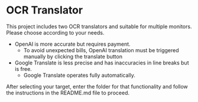 OCR Translator
===
This project includes two OCR translators and suitable for multiple monitors. Please choose according to your needs.
- OpenAI is more accurate but requires payment.
    - To avoid unexpected bills, OpenAI translation must be triggered manually by clicking the translate button
- Google Translate is less precise and has inaccuracies in line breaks but is free.
    - Google Translate operates fully automatically.


After selecting your target, enter the folder for that functionality and follow the instructions in the README.md file to proceed.